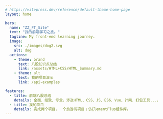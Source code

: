 ```yaml
---
# https://vitepress.dev/reference/default-theme-home-page
layout: home

hero:
  name: "ZZ_FT_Site"
  text: "我的前端学习之旅。"
  tagline: My front-end learning journey.
  image:
    src: ./images/dog2.svg
    alt: dog
  actions:
    - theme: brand
      text: 八股知识点总结
      link: /assets/HTML+CSS/HTML_Summary.md
    - theme: alt
      text: 我的项目演示
      link: /api-examples

features:
  - title: 前端八股总结
    details: 全面、细致、专业，涉及HTML、CSS、JS、ES6、Vue、计网、打包工具...，并持续更新
  - title: 我的项目
    details: 完成两个项目，一个旅游网项目；仿ElementPlus组件库。
---
```


